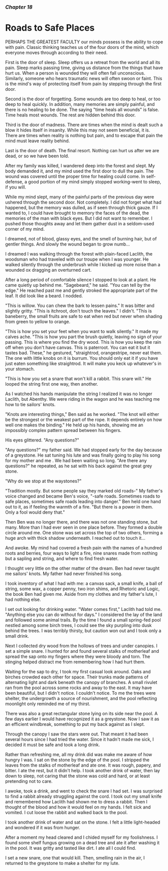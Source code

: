 ### *Chapter 18*

# Roads to Safe Places

PERHAPS THE GREATEST FACULTY our minds possess is the ability to cope with pain. Classic thinking teaches us of the four doors of the mind, which everyone moves through according to their need.

First is the door of sleep. Sleep offers us a retreat from the world and all its pain. Sleep marks passing time, giving us distance from the things that have hurt us. When a person is wounded they will often fall unconscious. Similarly, someone who hears traumatic news will often swoon or faint. This is the mind's way of protecting itself from pain by stepping through the first door.

Second is the door of forgetting. Some wounds are too deep to heal, or too deep to heal quickly. In addition, many memories are simply painful, and there is no healing to be done. The saying "time heals all wounds" is false. Time heals most wounds. The rest are hidden behind this door.

Third is the door of madness. There are times when the mind is dealt such a blow it hides itself in insanity. While this may not seem beneficial, it is. There are times when reality is nothing but pain, and to escape that pain the mind must leave reality behind.

Last is the door of death. The final resort. Nothing can hurt us after we are dead, or so we have been told.

After my family was killed, I wandered deep into the forest and slept. My body demanded it, and my mind used the first door to dull the pain. The wound was covered until the proper time for healing could come. In self-defense, a good portion of my mind simply stopped working-went to sleep, if you will.

While my mind slept, many of the painful parts of the previous day were ushered through the second door. Not completely. I did not forget what had happened, but the memory was dulled, as if seen through thick gauze. If I wanted to, I could have brought to memory the faces of the dead, the memories of the man with black eyes. But I did not want to remember. I pushed those thoughts away and let them gather dust in a seldom-used corner of my mind.

I dreamed, not of blood, glassy eyes, and the smell of burning hair, but of gentler things. And slowly the wound began to grow numb...

I dreamed I was walking through the forest with plain-faced Laclith, the woodsman who had traveled with our troupe when I was younger. He walked silently through the underbrush while I kicked up more noise than a wounded ox dragging an overturned cart.

After a long period of comfortable silence I stopped to look at a plant. He came quietly up behind me. "Sagebeard," he said. "You can tell by the edge." He reached past me and gently stroked the appropriate part of the leaf. It did look like a beard. I nodded.

"This is willow. You can chew the bark to lessen pains." It was bitter and slightly gritty. "This is itchroot, don't touch the leaves." I didn't. "This is baneberry, the small fruits are safe to eat when red but never when shading from green to yellow to orange.

"This is how you set your feet when you want to walk silently." It made my calves ache. "This is how you part the brush quietly, leaving no sign of your passing. This is where you find the dry wood. This is how you keep the rain off when you don't have canvas. This is paterroot. You can eat it but it tastes bad. These," he gestured, "straightrod, orangestripe, never eat them. The one with little knobs on it is burrum. You should only eat it if you have just eaten something like straightrod. It will make you keck up whatever's in your stomach.

"This is how you set a snare that won't kill a rabbit. This snare will." He looped the string first one way, then another.

As I watched his hands manipulate the string I realized it was no longer Laclith, but Abenthy. We were riding in the wagon and he was teaching me how to tie sailors' knots.

"Knots are interesting things," Ben said as he worked. "The knot will either be the strongest or the weakest part of the rope. It depends entirely on how well one makes the binding." He held up his hands, showing me an impossibly complex pattern spread between his fingers.

His eyes glittered. "Any questions?"

"Any questions?" my father said. We had stopped early for the day because of a greystone. He sat tuning his lute and was finally going to play his song for my mother and me . We had been waiting so long. "Are there any questions?" he repeated, as he sat with his back against the great grey stone.

"Why do we stop at the waystones?"

"Tradition mostly. But some people say they marked old roads-" My father's voice changed and became Ben's voice, "-safe roads. Sometimes roads to safe places, sometimes safe roads leading into danger." Ben held one hand out to it, as if feeling the warmth of a fire. "But there is a power in them. Only a fool would deny that."

Then Ben was no longer there, and there was not one standing stone, but many. More than I had ever seen in one place before. They formed a double circle around me. One stone was set across the top of two others, forming a huge arch with thick shadow underneath. I reached out to touch it...

And awoke. My mind had covered a fresh pain with the names of a hundred roots and berries, four ways to light a fire, nine snares made from nothing but a sapling and string, and where to find fresh water.

I thought very little on the other matter of the dream. Ben had never taught me sailors' knots. My father had never finished his song.

I took inventory of what I had with me: a canvas sack, a small knife, a ball of string, some wax, a copper penny, two iron shims, and Rhetoric and Logic, the book Ben had given me. Aside from my clothes and my father's lute, I had nothing else.

I set out looking for drinking water. "Water comes first," Laclith had told me. "Anything else you can do without for days." I considered the lay of the land and followed some animal trails. By the time I found a small spring-fed pool nestled among some birch trees, I could see the sky purpling into dusk behind the trees. I was terribly thirsty, but caution won out and I took only a small drink.

Next I collected dry wood from the hollows of trees and under canopies. I set a simple snare. I hunted for and found several stalks of motherleaf and spread the sap onto my fingers where they were bloody and torn. The stinging helped distract me from remembering how I had hurt them.

Waiting for the sap to dry, I took my first casual look around. Oaks and birches crowded each other for space. Their trunks made patterns of alternating light and dark beneath the canopy of branches. A small rivulet ran from the pool across some rocks and away to the east. It may have been beautiful, but I didn't notice. I couldn't notice. To me the trees were shelter, the undergrowth a source of nourishment, and the pool reflecting moonlight only reminded me of my thirst.

There was also a great rectangular stone lying on its side near the pool. A few days earlier I would have recognized it as a greystone. Now I saw it as an efficient windbreak, something to put my back against as I slept.

Through the canopy I saw the stars were out. That meant it had been several hours since I had tried the water. Since it hadn't made me sick, I decided it must be safe and took a long drink.

Rather than refreshing me, all my drink did was make me aware of how hungry I was. I sat on the stone by the edge of the pool. I stripped the leaves from the stalks of motherleaf and ate one. It was rough, papery, and bitter. I ate the rest, but it didn't help. I took another drink of water, then lay down to sleep, not caring that the stone was cold and hard, or at least pretending not to care.

I awoke, took a drink, and went to check the snare I had set. I was surprised to find a rabbit already struggling against the cord. I took out my small knife and remembered how Laclith had shown me to dress a rabbit. Then I thought of the blood and how it would feel on my hands. I felt sick and vomited. I cut loose the rabbit and walked back to the pool.

I took another drink of water and sat on the stone. I felt a little light-headed and wondered if it was from hunger.

After a moment my head cleared and I chided myself for my foolishness. I found some shelf fungus growing on a dead tree and ate it after washing it in the pool. It was gritty and tasted like dirt. I ate all I could find.

I set a new snare, one that would kill. Then, smelling rain in the air, I returned to the greystone to make a shelter for my lute.
